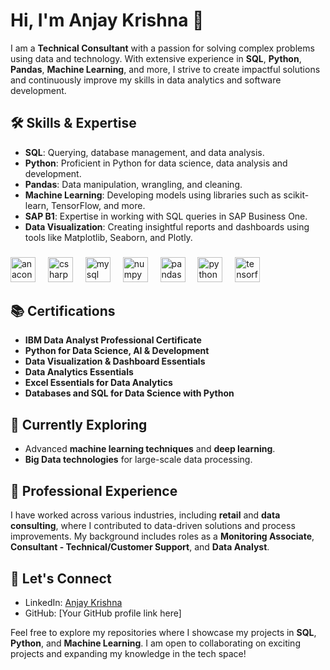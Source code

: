 # Hi, I'm Anjay Krishna 👋

I am a **Technical Consultant** with a passion for solving complex problems using data and technology. With extensive experience in **SQL**, **Python**, **Pandas**, **Machine Learning**, and more, I strive to create impactful solutions and continuously improve my skills in data analytics and software development.

## 🛠️ Skills & Expertise

- **SQL**: Querying, database management, and data analysis.
- **Python**: Proficient in Python for data science, data analysis and development.
- **Pandas**: Data manipulation, wrangling, and cleaning.
- **Machine Learning**: Developing models using libraries such as scikit-learn, TensorFlow, and more.
- **SAP B1**: Expertise in working with SQL queries in SAP Business One.
- **Data Visualization**: Creating insightful reports and dashboards using tools like Matplotlib, Seaborn, and Plotly.


###

<div align="left">
  <img src="https://cdn.jsdelivr.net/gh/devicons/devicon/icons/anaconda/anaconda-original.svg" height="40" alt="anaconda logo"  />
  <img width="12" />
  <img src="https://cdn.jsdelivr.net/gh/devicons/devicon/icons/csharp/csharp-original.svg" height="40" alt="csharp logo"  />
  <img width="12" />
  <img src="https://cdn.jsdelivr.net/gh/devicons/devicon/icons/mysql/mysql-original.svg" height="40" alt="mysql logo"  />
  <img width="12" />
  <img src="https://cdn.jsdelivr.net/gh/devicons/devicon/icons/numpy/numpy-original.svg" height="40" alt="numpy logo"  />
  <img width="12" />
  <img src="https://cdn.jsdelivr.net/gh/devicons/devicon/icons/pandas/pandas-original.svg" height="40" alt="pandas logo"  />
  <img width="12" />
  <img src="https://cdn.jsdelivr.net/gh/devicons/devicon/icons/python/python-original.svg" height="40" alt="python logo"  />
  <img width="12" />
  <img src="https://cdn.jsdelivr.net/gh/devicons/devicon/icons/tensorflow/tensorflow-original.svg" height="40" alt="tensorflow logo"  />
</div>

###
  
## 📚 Certifications
- **IBM Data Analyst Professional Certificate**
- **Python for Data Science, AI & Development**
- **Data Visualization & Dashboard Essentials**
- **Data Analytics Essentials**
- **Excel Essentials for Data Analytics**
- **Databases and SQL for Data Science with Python**

## 🌱 Currently Exploring
- Advanced **machine learning techniques** and **deep learning**.
- **Big Data technologies** for large-scale data processing.

## 💼 Professional Experience
I have worked across various industries, including **retail** and **data consulting**, where I contributed to data-driven solutions and process improvements. My background includes roles as a **Monitoring Associate**, **Consultant - Technical/Customer Support**, and **Data Analyst**.

## 🤝 Let's Connect
- LinkedIn: [Anjay Krishna](https://www.linkedin.com/in/anjay-krishna-t-u/)
- GitHub: [Your GitHub profile link here]

Feel free to explore my repositories where I showcase my projects in **SQL**, **Python**, and **Machine Learning**. I am open to collaborating on exciting projects and expanding my knowledge in the tech space!


